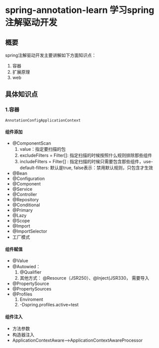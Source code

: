 # spring-annotation-learn 学习spring注解驱动开发

##  概要
spring注解驱动开发主要讲解如下方面知识点：
1. 容器
2. 扩展原理 
3. web

## 具体知识点

###  1.容器

    AnnotationConfigApplicationContext

#### 组件添加
* @ComponentScan
   1. value：指定要扫描的包
   2. excludeFilters = Filter[]: 指定扫描的时候按照什么规则排除那些组件
   3. includeFilters = Filter[] : 指定扫描的时候只需要包含那些组件，use-default-filters: 默认是true, false表示：禁用默认规则，只包含才生效
* @Bean
* @Configuration
* @Component
* @Service
* @Controller
* @Repository
* @Conditional
* @Primary
* @Lazy
* @Scope
* @Import
* @ImportSelector
* 工厂模式

#### 组件赋值
* @Value
* @Autowied： 
  1. @Qualifier
  2. 其他方式： @Resource（JSR250）、@Inject(JSR330， 需要导入 
* @PropertySource
* @PropertySources
* @Profiles
  1. Enviroment
  2. -Dspring.profiles.active=test

#### 组件注入
* 方法参数
* 构造器注入
* ApplicationContextAware-->ApplicationContextAwareProcessor


